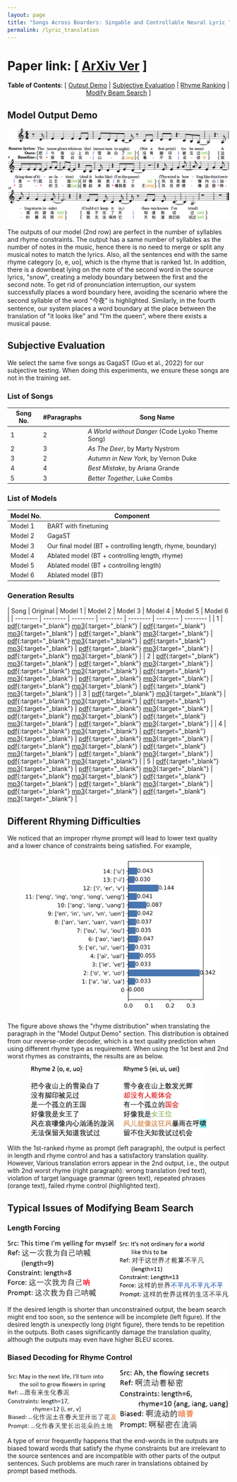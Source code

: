 ```yaml
---
layout: page
title: "Songs Across Boarders: Singable and Controllable Neural Lyric Translation"
permalink: /lyric_translation
---
```


<!-- # Songs Across Boarders: Singable and Controllable Neural Lyric Translation -->
<!-- Introduction -->

# **Paper link**: [ [ArXiv Ver](https://arxiv.org/abs/2305.16816) ]

<p align="center">
<b>Table of Contents</b>: [ <a href="#model-output-demo">Output Demo</a> 
| <a href="#subjective-evaluation">Subjective Evaluation</a> 
| <a href="#different-rhyming-difficulties">Rhyme Ranking</a>
| <a href="#typical-issues-of-modifying-beam-search">Modify Beam Search</a> ] 
</p>

## Model Output Demo
![image tooltip here](/assets/for_projects/LyricTrans/images/fig_letitgo.png)
<!-- TODO: add two audios --> 

The outputs of our model (2nd row) are perfect in the number of syllables
and rhyme constraints. The output has a same number of syllables as the number of notes in the music, 
hence there is no need to merge or 
split any musical notes to match the lyrics. Also, all the sentences
end with the same rhyme category [o, e, uo], which is the rhyme that is ranked 1st.
In addition, there is a downbeat lying on the note
of the second word in the source lyrics, "snow",
creating a melody boundary between the first and
the second note. To get rid of pronunciation interruption,
our system successfully places a word
boundary here, avoiding the scenario where the
second syllable of the word "今夜" is highlighted.
Similarly, in the fourth sentence, our system places
a word boundary at the place between the translation
of "it looks like" and "I’m the queen", where
there exists a musical pause.

## Subjective Evaluation
<!-- Procedures+Metrics, Outputs, Results -->
We select the same five songs as GagaST (Guo
et al., 2022) for our subjective testing. When doing
this experiments, we ensure these songs are not in
the training set.

### List of Songs

| Song No.  | #Paragraphs | Song Name |
| --------  | -------- | -------- |
| 1    | 2 | *A World without Danger* (Code Lyoko Theme Song)   |
| 2    | 3 | *As The Deer*, by Marty Nystrom   |
| 3    | 2 | *Autumn in New York*, by Vernon Duke |
| 4    | 4 | *Best Mistake*, by Ariana Grande |
| 5    | 3 | *Better Together*, Luke Combs |

### List of Models

| Model No. | Component |
| -------- | -------- |
| Model 1   | BART with finetuning   |
| Model 2   | GagaST   |
| Model 3   | Our final model (BT + controlling length, rhyme, boundary) |
| Model 4   | Ablated model (BT + controlling length, rhyme) |
| Model 5   | Ablated model (BT + controlling length) |
| Model 6   | Ablated model (BT) |

### Generation Results

| Song | Original | Model 1 | Model 2 | Model 3 | Model 4 | Model 5 | Model 6 |
| -------- | -------- | -------- | -------- | -------- | -------- | -------- |
| 1   | [pdf](/assets/for_projects/LyricTrans/original/pdf/1.pdf){:target="_blank"} [mp3](/assets/for_projects/LyricTrans/original/mp3/1.mp3){:target="_blank"} | [pdf](/assets/for_projects/LyricTrans/1/pdf/1.pdf){:target="_blank"} [mp3](/assets/for_projects/LyricTrans/1/mp3/1.mp3){:target="_blank"} | [pdf](/assets/for_projects/LyricTrans/2/pdf/1.pdf){:target="_blank"} [mp3](/assets/for_projects/LyricTrans/2/mp3/1.mp3){:target="_blank"} | [pdf](/assets/for_projects/LyricTrans/3/pdf/1.pdf){:target="_blank"} [mp3](/assets/for_projects/LyricTrans/3/mp3/1.mp3){:target="_blank"} | [pdf](/assets/for_projects/LyricTrans/4/pdf/1.pdf){:target="_blank"} [mp3](/assets/for_projects/LyricTrans/4/mp3/1.mp3){:target="_blank"} | [pdf](/assets/for_projects/LyricTrans/5/pdf/1.pdf){:target="_blank"} [mp3](/assets/for_projects/LyricTrans/5/mp3/1.mp3){:target="_blank"} | [pdf](/assets/for_projects/LyricTrans/6/pdf/1.pdf){:target="_blank"} [mp3](/assets/for_projects/LyricTrans/6/mp3/1.mp3){:target="_blank"} |
| 2   | [pdf](/assets/for_projects/LyricTrans/original/pdf/2.pdf){:target="_blank"} [mp3](/assets/for_projects/LyricTrans/original/mp3/2.mp3){:target="_blank"} | [pdf](/assets/for_projects/LyricTrans/1/pdf/2.pdf){:target="_blank"} [mp3](/assets/for_projects/LyricTrans/1/mp3/2.mp3){:target="_blank"} | [pdf](/assets/for_projects/LyricTrans/2/pdf/2.pdf){:target="_blank"} [mp3](/assets/for_projects/LyricTrans/2/mp3/2.mp3){:target="_blank"} | [pdf](/assets/for_projects/LyricTrans/3/pdf/2.pdf){:target="_blank"} [mp3](/assets/for_projects/LyricTrans/3/mp3/2.mp3){:target="_blank"} | [pdf](/assets/for_projects/LyricTrans/4/pdf/2.pdf){:target="_blank"} [mp3](/assets/for_projects/LyricTrans/4/mp3/2.mp3){:target="_blank"} | [pdf](/assets/for_projects/LyricTrans/5/pdf/2.pdf){:target="_blank"} [mp3](/assets/for_projects/LyricTrans/5/mp3/2.mp3){:target="_blank"} | [pdf](/assets/for_projects/LyricTrans/6/pdf/2.pdf){:target="_blank"} [mp3](/assets/for_projects/LyricTrans/6/mp3/2.mp3){:target="_blank"} |
| 3   | [pdf](/assets/for_projects/LyricTrans/original/pdf/3.pdf){:target="_blank"} [mp3](/assets/for_projects/LyricTrans/original/mp3/3.mp3){:target="_blank"} | [pdf](/assets/for_projects/LyricTrans/1/pdf/3.pdf){:target="_blank"} [mp3](/assets/for_projects/LyricTrans/1/mp3/3.mp3){:target="_blank"} | [pdf](/assets/for_projects/LyricTrans/2/pdf/3.pdf){:target="_blank"} [mp3](/assets/for_projects/LyricTrans/2/mp3/3.mp3){:target="_blank"} | [pdf](/assets/for_projects/LyricTrans/3/pdf/3.pdf){:target="_blank"} [mp3](/assets/for_projects/LyricTrans/3/mp3/3.mp3){:target="_blank"} | [pdf](/assets/for_projects/LyricTrans/4/pdf/3.pdf){:target="_blank"} [mp3](/assets/for_projects/LyricTrans/4/mp3/3.mp3){:target="_blank"} | [pdf](/assets/for_projects/LyricTrans/5/pdf/3.pdf){:target="_blank"} [mp3](/assets/for_projects/LyricTrans/5/mp3/3.mp3){:target="_blank"} | [pdf](/assets/for_projects/LyricTrans/6/pdf/3.pdf){:target="_blank"} [mp3](/assets/for_projects/LyricTrans/6/mp3/3.mp3){:target="_blank"} |
| 4   | [pdf](/assets/for_projects/LyricTrans/original/pdf/4.pdf){:target="_blank"} [mp3](/assets/for_projects/LyricTrans/original/mp3/4.mp3){:target="_blank"} | [pdf](/assets/for_projects/LyricTrans/1/pdf/4.pdf){:target="_blank"} [mp3](/assets/for_projects/LyricTrans/1/mp3/4.mp3){:target="_blank"} | [pdf](/assets/for_projects/LyricTrans/2/pdf/4.pdf){:target="_blank"} [mp3](/assets/for_projects/LyricTrans/2/mp3/4.mp3){:target="_blank"} | [pdf](/assets/for_projects/LyricTrans/3/pdf/4.pdf){:target="_blank"} [mp3](/assets/for_projects/LyricTrans/3/mp3/4.mp3){:target="_blank"} | [pdf](/assets/for_projects/LyricTrans/4/pdf/4.pdf){:target="_blank"} [mp3](/assets/for_projects/LyricTrans/4/mp3/4.mp3){:target="_blank"} | [pdf](/assets/for_projects/LyricTrans/5/pdf/4.pdf){:target="_blank"} [mp3](/assets/for_projects/LyricTrans/5/mp3/4.mp3){:target="_blank"} | [pdf](/assets/for_projects/LyricTrans/6/pdf/4.pdf){:target="_blank"} [mp3](/assets/for_projects/LyricTrans/6/mp3/4.mp3){:target="_blank"} |
| 5   | [pdf](/assets/for_projects/LyricTrans/original/pdf/5.pdf){:target="_blank"} [mp3](/assets/for_projects/LyricTrans/original/mp3/5.mp3){:target="_blank"} | [pdf](/assets/for_projects/LyricTrans/1/pdf/5.pdf){:target="_blank"} [mp3](/assets/for_projects/LyricTrans/1/mp3/5.mp3){:target="_blank"} | [pdf](/assets/for_projects/LyricTrans/2/pdf/5.pdf){:target="_blank"} [mp3](/assets/for_projects/LyricTrans/2/mp3/5.mp3){:target="_blank"} | [pdf](/assets/for_projects/LyricTrans/3/pdf/5.pdf){:target="_blank"} [mp3](/assets/for_projects/LyricTrans/3/mp3/5.mp3){:target="_blank"} | [pdf](/assets/for_projects/LyricTrans/4/pdf/5.pdf){:target="_blank"} [mp3](/assets/for_projects/LyricTrans/4/mp3/5.mp3){:target="_blank"} | [pdf](/assets/for_projects/LyricTrans/5/pdf/5.pdf){:target="_blank"} [mp3](/assets/for_projects/LyricTrans/5/mp3/5.mp3){:target="_blank"} | [pdf](/assets/for_projects/LyricTrans/6/pdf/5.pdf){:target="_blank"} [mp3](/assets/for_projects/LyricTrans/6/mp3/5.mp3){:target="_blank"} |

## Different Rhyming Difficulties
We noticed that an improper rhyme prompt will
lead to lower text quality and a lower chance of
constraints being satisfied. For example, 
<p align="center">
  <img width="450" src="/assets/for_projects/LyricTrans/images/fig_rhyme_dist.png">
</p>
The figure above shows the "rhyme distribution" when translating the paragraph in the "Model Output Demo" section. This distribution is obtained from our reverse-order decoder, which is a text quality prediction when using different rhyme type as requirement.
When using the 1st best and 2nd worst rhymes as constraints, the results are as below.

<p align="center">
  <img width="400" src="/assets/for_projects/LyricTrans/images/fig_rhydif.png">
</p>

With the 1st-ranked rhyme as prompt (left paragraph), the output is perfect in length and rhyme control and has a satisfactory translation quality.
However, Various translation errors appear in the 2nd output, i.e., the output with 2nd worst rhyme (right paragraph): wrong translation (red text), violation of target language grammar (green text), repeated phrases (orange text), failed rhyme control (highlighted text). 

## Typical Issues of Modifying Beam Search
### Length Forcing
<p align="center">
  <img width="250" src="/assets/for_projects/LyricTrans/images/fig_biased1.png">
  <img width="250" src="/assets/for_projects/LyricTrans/images/fig_biased2.png">
</p>
If the desired length is shorter than unconstrained output, the beam search might
end too soon, so the sentence will be incomplete
(left figure). If the desired length is unexpectly long (right figure), there tends to be repetition
in the outputs. Both cases significantly damage the
translation quality, although the outputs may even have higher BLEU scores.

### Biased Decoding for Rhyme Control
<p align="center">
  <img width="250" src="/assets/for_projects/LyricTrans/images/fig_biased3.png">
  <img width="250" src="/assets/for_projects/LyricTrans/images/fig_biased4.png">
</p>
A type of error frequently
happens that the end-words in the outputs
are biased toward words that satisfy the rhyme constraints
but are irrelevant to the source sentences
and are incompatible with other parts of the output
sentences. Such problems
are much rarer in translations obtained by prompt based
methods.
